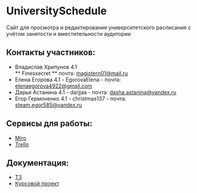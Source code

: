 # UniversitySchedule
 Сайт для просмотра и редактирования университетского расписания с учётом занятости и вместительности аудитории
 
## Контакты участников:
 * Владислав Хрипунов 4.1   
 ** Finessecret 
 ** почта: magistern01@mail.ru 
 * Елена Егорова 4.1 - EgorovaElena       - почта: elenaegorova4922@gmail.com
 * Дарья Астанина 4.1 - darjjaa           - почта: dasha.astanina@yandex.ru
 * Егор Гермоненко 4.1 - christmas137     - почта: steam.egor585@yandex.ru
## Сервисы для работы:
 * [Miro](https://miro.com/app/board/uXjVOF5l-1Y=/)
 * [Trello](https://trello.com/b/7e2HZP3g/uschedule)
## Документация:
 * [ТЗ](https://github.com/Finessecret/TP-4.1-team5/blob/main/Документация/Техническое%20задание.docx)
 * [Курсовой проект](https://github.com/Finessecret/TP-4.1-team5/blob/main/Документация/Курсовой%20проект.docx)
